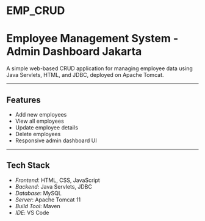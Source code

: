 # EMP_CRUD
# Employee Management System - Admin Dashboard Jakarta

A simple web-based CRUD application for managing employee data using Java Servlets, HTML, and JDBC, deployed on Apache Tomcat.

---

##  Features

-  Add new employees
-  View all employees
-  Update employee details
-  Delete employees
-  Responsive admin dashboard UI

---

##  Tech Stack

- *Frontend*: HTML, CSS, JavaScript
- *Backend*: Java Servlets, JDBC
- *Database*: MySQL
- *Server*: Apache Tomcat 11
- *Build Tool*: Maven
- *IDE*: VS Code

